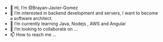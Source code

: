 - 👋 Hi, I’m @Brayan-Javier-Gomez
- 👀 I’m interested in backend development and servers, I want to become a software architect.
- 🌱 I’m currently learning Java, Nodejs , AWS and Angular
- 💞️ I’m looking to collaborate on ...
- 📫 How to reach me ...

<!---
Brayan-Javier-Gomez/Brayan-Javier-Gomez is a ✨ special ✨ repository because its `README.md` (this file) appears on your GitHub profile.
You can click the Preview link to take a look at your changes.
--->

